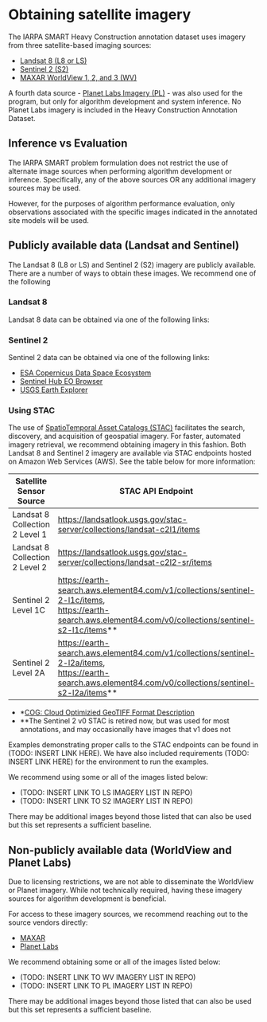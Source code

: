 # Obtaining satellite imagery 

The IARPA SMART Heavy Construction annotation dataset uses imagery from three satellite-based imaging sources:
- [Landsat 8 (L8 or LS)](https://www.usgs.gov/landsat-missions/landsat-8)
- [Sentinel 2 (S2)](https://dataspace.copernicus.eu/explore-data/data-collections/sentinel-data/sentinel-2)
- [MAXAR WorldView 1, 2, and 3 (WV)](https://www.maxar.com/maxar-intelligence/constellation)

A fourth data source - [Planet Labs Imagery (PL)](https://www.planet.com/) - was also used for the program, but only for algorithm development and system inference. No Planet Labs imagery is included in the Heavy Construction Annotation Dataset.

## Inference vs Evaluation
The IARPA SMART problem formulation does not restrict the use of alternate image sources when performing algorithm development or inference. Specifically, any of the above sources OR any additional imagery sources may be used.  

However, for the purposes of algorithm performance evaluation, only observations associated with the specific images indicated in the annotated site models will be used. 

## Publicly available data (Landsat and Sentinel)
The Landsat 8 (L8 or LS) and Sentinel 2 (S2) imagery are publicly available. There are a number of ways to obtain these images. We recommend one of the following

### Landsat 8
Landsat 8 data can be obtained via one of the following links: 

### Sentinel 2
Sentinel 2 data can be obtained via one of the following links: 

- [ESA Copernicus Data Space Ecosystem](https://dataspace.copernicus.eu/)
- [Sentinel Hub EO Browser](https://apps.sentinel-hub.com/eo-browser/)
- [USGS Earth Explorer](https://earthexplorer.usgs.gov/)

### Using STAC
The use of [SpatioTemporal Asset Catalogs (STAC)](https://stacspec.org/en) facilitates the search, discovery, and acquisition of geospatial imagery. For faster, automated imagery retrieval, we recommend obtaining imagery in this fashion. Both Landsat 8 and Sentinel 2 imagery are available via STAC endpoints hosted on Amazon Web Services (AWS). See the table below for more information: 

| Satellite Sensor<br>Source   | STAC API Endpoint | Format | AWS Location | 
|----|----|----|----|
| Landsat 8<br>Collection 2 Level 1 | https://landsatlook.usgs.gov/stac-server/collections/landsat-c2l1/items | <div align="center">COG*</div> | <div align="center">us-west-2</div> |
| Landsat 8<br>Collection 2 Level 2 | https://landsatlook.usgs.gov/stac-server/collections/landsat-c2l2-sr/items | <div align="center">COG*</div> | <div align="center">us-west-2</div> |
| Sentinel 2<br>Level 1C | https://earth-search.aws.element84.com/v1/collections/sentinel-2-l1c/items, <br> https://earth-search.aws.element84.com/v0/collections/sentinel-s2-l1c/items** | <div align="center">JPEG 2000</div> | <div align="center">eu-central-1</div> |
| Sentinel 2<br>Level 2A | https://earth-search.aws.element84.com/v1/collections/sentinel-2-l2a/items, <br> https://earth-search.aws.element84.com/v0/collections/sentinel-s2-l2a/items** | <div align="center">JPEG 2000</div> | <div align="center">eu-central-1</div> |

- *[COG: Cloud Optimizied GeoTIFF Format Description](https://www.usgs.gov/media/files/landsat-cloud-optimized-geotiff-data-format-control-book)
- **The Sentinel 2 v0 STAC is retired now, but was used for most annotations, and may occasionally have images that v1 does not

Examples demonstrating proper calls to the STAC endpoints can be found in (TODO: INSERT LINK HERE). We have also included requirements (TODO: INSERT LINK HERE) for the environment to run the examples.

We recommend using some or all of the images listed below:
- (TODO: INSERT LINK TO LS IMAGERY LIST IN REPO)
- (TODO: INSERT LINK TO S2 IMAGERY LIST IN REPO)

There may be additional images beyond those listed that can also be used but this set represents a sufficient baseline. 

## Non-publicly available data (WorldView and Planet Labs)
Due to licensing restrictions, we are not able to disseminate the WorldView or Planet imagery. While not technically required, having these imagery sources for algorithm development is beneficial.  

For access to these imagery sources, we recommend reaching out to the source vendors directly:
- [MAXAR](deftechsupport@maxar.com)
- [Planet Labs](https://www.planet.com/contact-sales/)

We recommend obtaining some or all of the images listed below: 
- (TODO: INSERT LINK TO WV IMAGERY LIST IN REPO)
- (TODO: INSERT LINK TO PL IMAGERY LIST IN REPO)

There may be additional images beyond those listed that can also be used but this set represents a sufficient baseline. 
